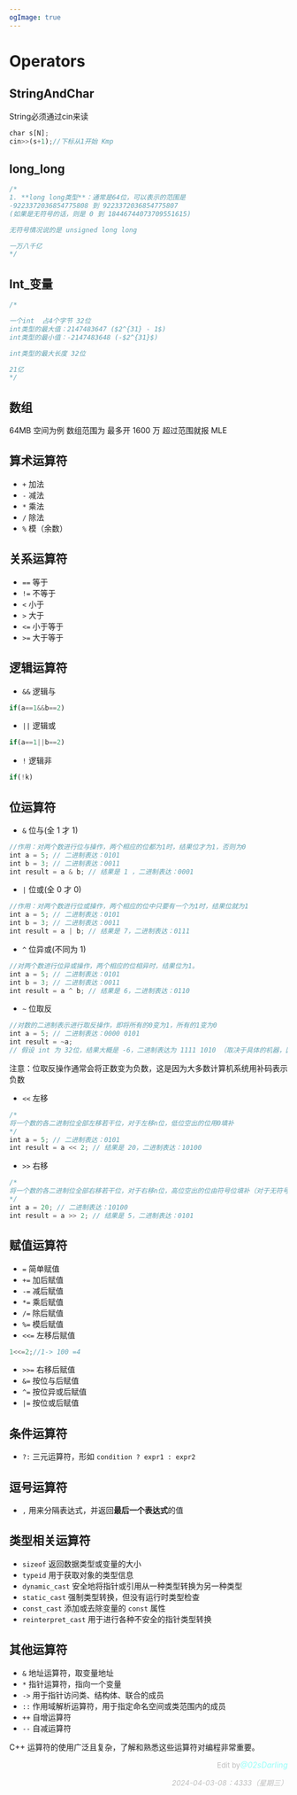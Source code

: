 ```yaml
---
ogImage: true
---
```


# Operators

## StringAndChar

String必须通过cin来读

```js
char s[N];
cin>>(s+1);//下标从1开始 Kmp
```

## long_long

```js
/*
1. **long long类型**：通常是64位，可以表示的范围是
-9223372036854775808 到 9223372036854775807
(如果是无符号的话，则是 0 到 18446744073709551615)

无符号情况说的是 unsigned long long

一万八千亿
*/
```

## Int\_变量

```js
/*

一个int  占4个字节 32位
int类型的最大值：2147483647 ($2^{31} - 1$)
int类型的最小值：-2147483648 (-$2^{31}$)

int类型的最大长度 32位

21亿
*/
```

## 数组

64MB 空间为例 数组范围为 最多开 1600 万 超过范围就报 MLE

## 算术运算符

- `+` 加法
- `-` 减法
- `*` 乘法
- `/` 除法
- `%` 模（余数）

## 关系运算符

- `==` 等于
- `!=` 不等于
- `<` 小于
- `>` 大于
- `<=` 小于等于
- `>=` 大于等于

## 逻辑运算符

- `&&` 逻辑与

```js
if(a==1&&b==2)
```

- `||` 逻辑或

```js
if(a==1||b==2)
```

- `!` 逻辑非

```js
if(!k)
```

## 位运算符

- `&` 位与(全 1 才 1)

```js
//作用：对两个数进行位与操作，两个相应的位都为1时，结果位才为1，否则为0
int a = 5; // 二进制表达：0101
int b = 3; // 二进制表达：0011
int result = a & b; // 结果是 1 ，二进制表达：0001
```

- `|` 位或(全 0 才 0)

```js
//作用：对两个数进行位或操作，两个相应的位中只要有一个为1时，结果位就为1
int a = 5; // 二进制表达：0101
int b = 3; // 二进制表达：0011
int result = a | b; // 结果是 7，二进制表达：0111
```

- `^` 位异或(不同为 1)

```js
//对两个数进行位异或操作，两个相应的位相异时，结果位为1。
int a = 5; // 二进制表达：0101
int b = 3; // 二进制表达：0011
int result = a ^ b; // 结果是 6，二进制表达：0110
```

- `~` 位取反

```js
//对数的二进制表示进行取反操作，即将所有的0变为1，所有的1变为0
int a = 5; // 二进制表达：0000 0101
int result = ~a;
// 假设 int 为 32位，结果大概是 -6，二进制表达为 1111 1010 （取决于具体的机器，因为整数通常使用补码表示负数）
```

注意：位取反操作通常会将正数变为负数，这是因为大多数计算机系统用补码表示负数

- `<<` 左移

```js
/*
将一个数的各二进制位全部左移若干位，对于左移n位，低位空出的位用0填补
*/
int a = 5; // 二进制表达：0101
int result = a << 2; // 结果是 20，二进制表达：10100
```

- `>>` 右移

```js
/*
将一个数的各二进制位全部右移若干位，对于右移n位，高位空出的位由符号位填补（对于无符号数，用0填补）
*/
int a = 20; // 二进制表达：10100
int result = a >> 2; // 结果是 5，二进制表达：0101
```

## 赋值运算符

- `=` 简单赋值
- `+=` 加后赋值
- `-=` 减后赋值
- `*=` 乘后赋值
- `/=` 除后赋值
- `%=` 模后赋值
- `<<=` 左移后赋值

```js
1<<=2;//1-> 100 =4
```

- `>>=` 右移后赋值
- `&=` 按位与后赋值
- `^=` 按位异或后赋值
- `|=` 按位或后赋值

## 条件运算符

- `?:` 三元运算符，形如 `condition ? expr1 : expr2`

## 逗号运算符

- `,` 用来分隔表达式，并返回**最后一个表达式**的值

## 类型相关运算符

- `sizeof` 返回数据类型或变量的大小
- `typeid` 用于获取对象的类型信息
- `dynamic_cast` 安全地将指针或引用从一种类型转换为另一种类型
- `static_cast` 强制类型转换，但没有运行时类型检查
- `const_cast` 添加或去除变量的 `const` 属性
- `reinterpret_cast` 用于进行各种不安全的指针类型转换

## 其他运算符

- `&` 地址运算符，取变量地址
- `*` 指针运算符，指向一个变量
- `->` 用于指针访问类、结构体、联合的成员
- `::` 作用域解析运算符，用于指定命名空间或类范围内的成员
- `++` 自增运算符
- `--` 自减运算符

C++ 运算符的使用广泛且复杂，了解和熟悉这些运算符对编程非常重要。

<p style="text-align:right"> <span style="font-size: small; color: rgba(128, 128, 128, 0.5);">Edit by</span><em style="color: rgba(91, 255, 247, 0.65);">@02sDarling</em></p><p style="text-align:right"> <span style="font-size: small; color: rgba(128, 128, 128, 0.5);"><em>2024-04-03-08：4333（星期三）</em></span></p>

